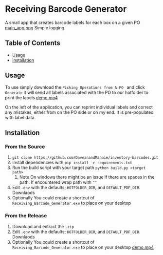 # Receiving Barcode Generator
A small app that creates barcode labels for each box on a given PO
[main_app.png](readme_resources%2Fmain_app.png)
Simple logging
## Table of Contents
- [Usage](#usage)
- [Installation](#installation)
## Usage
To use simply download the ```Picking Operations from A PO ``` and click ```Generate``` it will send all labels
associated with the PO to our hotfolder to print the labels
[demo.mp4](readme_resources%2FGIFbase.mp4)

On the left of the application, you can reprint individual labels and correct any mistakes, either from on the PO side
or on my end. It is pre-populated with label data.

## Installation
### From the Source
1. ```git clone https://github.com/DaveanandMannie/inventory-barcodes.git```
2. Install dependencies with ```pip install -r requirements.txt```
3. Run the build script with your target path ```python build.py <target path>```
    1. Note On windows there might be an issue if there are spaces in the path. If encountered wrap path with ```""```
4. Edit ```.env``` with the defaults; ```HOTFOLDER_DIR```, and ```DEFAULT_PDF_DIR```. Downlaods
5. Optionally You could create a shortcut of ```Receiving_Barcode_Generator.exe``` to place on your desktop
### From the Release
1. Download and extract the ```.zip```
2. Edit ```.env``` with the defaults; ```HOTFOLDER_DIR```, and ```DEFAULT_PDF_DIR```. Downlaods
3. Optionally You could create a shortcut of ```Receiving_Barcode_Generator.exe``` to place on your desktop
[demo.mp4](readme_resources%2FGIFbase.mp4)